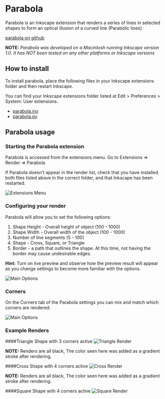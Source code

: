 # Parabola

Parabola is an Inkscape extension that renders a series of lines in selected shapes to form an optical illusion of a curved line (Parabolic lines)

[parabola on github](https://github.com/opensourcebear/inkscape-extensions/tree/main/parabola)

**NOTE:** *Parabola was developed on a Macintosh running Inkscape version 1.0.  It has NOT been tested on any other platforms or Inkscape versions*


## How to install
To install parabola, place the following files in your Inkscape extensions folder and then restart Inkscape.

You can find your Inkscape extensions folder listed at Edit > Preferences > System: User extensions.

* [parabola.inx](https://github.com/opensourcebear/inkscape-extensions/tree/main/parabola/parabola.inx)
* [parabola.py](https://github.com/opensourcebear/inkscape-extensions/tree/main/parabola/parabola.py)

## Parabola usage
### Starting the Parabola extension

Parabola is accessed from the extensions menu.  Go to Extensions => Render => Parabola

If Parabola doesn't appear in the render list, check that you have installed both files listed above in the correct folder, and that Inkscape has been restarted.

![Extensions Menu](support_images/extensions_menu.png)

### Configuring your render
Parabola will allow you to set the following options:

1. Shape Height - Overall height of object (100 - 1000)
2. Shape Width - Overall width of the object (100 - 1000)
3. Number of line segments (5 - 100)
4. Shape - Cross, Square, or Triangle
5. Border - a path that outlines the shape. At this time, not having the border may cause undesirable edges.

**Hint:** Turn on live preview and observe how the preview result will appear as you change settings to become more familiar with the options.

![Main Options](support_images/basic_options.png)

### Corners
On the Corners tab of the Parabola settings you can mix and match which corners are rendered. 

![Main Options](support_images/corners.png)

### Example Renders

####Triangle Shape with 3 corners active
![Triangle Render](examples/triangle_500.png)

**NOTE:** Renders are all black, The color seen here was added as a gradient stroke after rendering.

####Cross Shape with 4 corners active
![Cross Render](examples/cross_500.png)

**NOTE:** Renders are all black, The color seen here was added as a gradient stroke after rendering.

####Square Shape with 4 corners active
![Square Render](examples/square_500.png)
